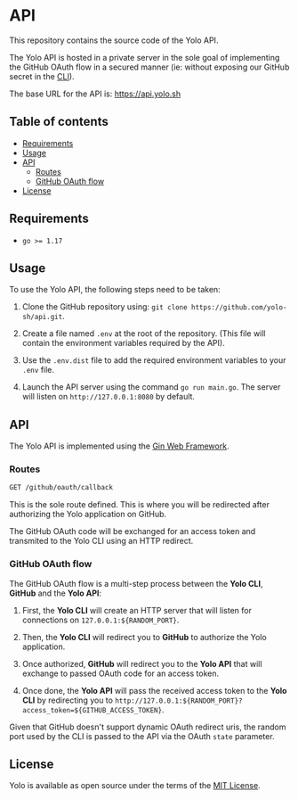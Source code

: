 # API

This repository contains the source code of the Yolo API.

The Yolo API is hosted in a private server in the sole goal of implementing the GitHub OAuth flow in a secured manner (ie: without exposing our GitHub secret in the <a href="https://github.com/yolo-sh/cli">CLI</a>).

The base URL for the API is: <a href="https://api.yolo.sh">https://api.yolo.sh</a>

## Table of contents
- [Requirements](#requirements)
- [Usage](#usage)
- [API](#api)
  - [Routes](#routes)
  - [GitHub OAuth flow](#github-oauth-flow)
- [License](#license)

## Requirements

- `go >= 1.17`

## Usage

To use the Yolo API, the following steps need to be taken:

1. Clone the GitHub repository using: `git clone https://github.com/yolo-sh/api.git`.

2. Create a file named `.env` at the root of the repository. (This file will contain the environment variables required by the API).

3. Use the `.env.dist` file to add the required environment variables to your `.env` file. 

4. Launch the API server using the command `go run main.go`. The server will listen on `http://127.0.0.1:8080` by default.


## API

The Yolo API is implemented using the [Gin Web Framework](https://github.com/gin-gonic/gin).

### Routes

```bash
GET /github/oauth/callback
```

This is the sole route defined. This is where you will be redirected after authorizing the Yolo application on GitHub.

The GitHub OAuth code will be exchanged for an access token and transmited to the Yolo CLI using an HTTP redirect.

### GitHub OAuth flow

The GitHub OAuth flow is a multi-step process between the **Yolo CLI**, **GitHub** and the **Yolo API**:

1. First, the **Yolo CLI** will create an HTTP server that will listen for connections on `127.0.0.1:${RANDOM_PORT}`.

2. Then, the **Yolo CLI** will redirect you to **GitHub** to authorize the Yolo application.

3. Once authorized, **GitHub** will redirect you to the **Yolo API** that will exchange to passed OAuth code for an access token.

4. Once done, the **Yolo API** will pass the received access token to the **Yolo CLI** by redirecting you to `http://127.0.0.1:${RANDOM_PORT}?access_token=${GITHUB_ACCESS_TOKEN}`.

Given that GitHub doesn't support dynamic OAuth redirect uris, the random port used by the CLI is passed to the API via the OAuth `state` parameter. 

## License

Yolo is available as open source under the terms of the [MIT License](http://opensource.org/licenses/MIT).
